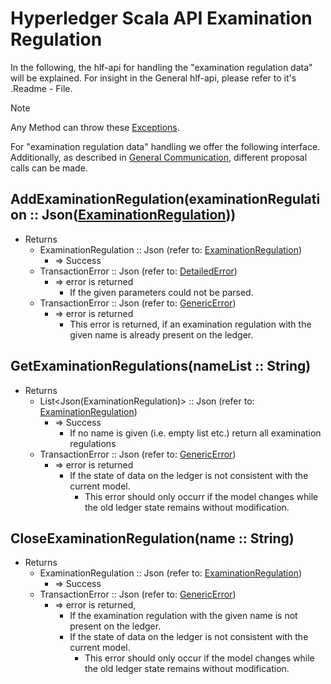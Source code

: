 # Hyperledger Scala API Examination Regulation

In the following, the hlf-api for handling the "examination regulation data" will be explained.
For insight in the General hlf-api, please refer to it's .Readme - File.
> [!NOTE]
Any Method can throw these [Exceptions](../errors.md#Exceptions).

For "examination regulation data" handling we offer the following interface. Additionally, as described in [General Communication](general-communication.md), different proposal calls can be made.



## AddExaminationRegulation(examinationRegulation :: Json([ExaminationRegulation](../../chaincode/contracts/examination-regulation.md#ExaminationRegulation)))
- Returns
    - ExaminationRegulation :: Json (refer to: [ExaminationRegulation](../../chaincode/contracts/examination-regulation.md#ExaminationRegulation))
        - => Success
    - TransactionError :: Json (refer to: [DetailedError](../../chaincode/errors.md#DetailedError))
        - => error is returned
          - If the given parameters could not be parsed.
    - TransactionError :: Json (refer to: [GenericError](../../chaincode/errors.md#GenericError))
        - => error is returned
          - This error is returned, if an examination regulation with the given name is already present on the ledger.

## GetExaminationRegulations(nameList :: String)
- Returns
    - List<Json(ExaminationRegulation)> :: Json (refer to: [ExaminationRegulation](../../chaincode/contracts/examination-regulation.md#ExaminationRegulation))
        - => Success
            - If no name is given (i.e. empty list etc.) return all examination regulations
    - TransactionError :: Json (refer to: [GenericError](../../chaincode/errors.md#GenericError))
        - => error is returned
          - If the state of data on the ledger is not consistent with the current model.
            - This error should only occurr if the model changes while the old ledger state remains without modification.

## CloseExaminationRegulation(name :: String)
- Returns
    - ExaminationRegulation :: Json (refer to: [ExaminationRegulation](../../chaincode/contracts/examination-regulation.md#ExaminationRegulation))
        - => Success
    - TransactionError :: Json (refer to: [GenericError](../../chaincode/errors.md#GenericError))
        - => error is returned,
          - If the examination regulation with the given name is not present on the ledger.
          - If the state of data on the ledger is not consistent with the current model. 
            - This error should only occur if the model changes while the old ledger state remains without modification.
